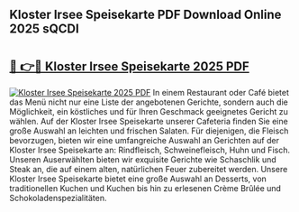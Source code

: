 ## Kloster Irsee Speisekarte PDF Download Online 2025 sQCDI

# <h2><a href="http://gccd8o.nevu.top/?p=Kloster+Irsee+Speisekarte">🔗 👉🔴 Kloster Irsee Speisekarte 2025 PDF</a></h2>

[![Kloster Irsee Speisekarte 2025 PDF](https://i.imgur.com/dBaPXMq.png)](http://gccd8o.nevu.top/?p=Kloster+Irsee+Speisekarte)
In einem Restaurant oder Café bietet das Menü nicht nur eine Liste der angebotenen Gerichte, sondern auch die Möglichkeit, ein köstliches und für Ihren Geschmack geeignetes Gericht zu wählen. Auf der Kloster Irsee Speisekarte unserer Cafeteria finden Sie eine große Auswahl an leichten und frischen Salaten. Für diejenigen, die Fleisch bevorzugen, bieten wir eine umfangreiche Auswahl an Gerichten auf der Kloster Irsee Speisekarte an: Rindfleisch, Schweinefleisch, Huhn und Fisch. Unseren Auserwählten bieten wir exquisite Gerichte wie Schaschlik und Steak an, die auf einem alten, natürlichen Feuer zubereitet werden. Unsere Kloster Irsee Speisekarte bietet eine große Auswahl an Desserts, von traditionellen Kuchen und Kuchen bis hin zu erlesenen Crème Brûlée und Schokoladenspezialitäten.
